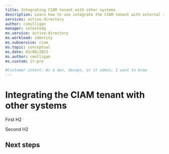 ```yaml
---
title: Integrating CIAM tenant with other systems
description: Learn how to use integrate the CIAM tenant with external systems.  
services: active-directory
author: csmulligan
manager: celestedg
ms.service: active-directory
ms.workload: identity
ms.subservice: ciam
ms.topic: conceptual
ms.date: 03/08/2023
ms.author: cmulligan
ms.custom: it-pro

#Customer intent: As a dev, devops, or it admin, I want to know 
---
```

# Integrating the CIAM tenant with other systems

First H2

Second H2

## Next steps


